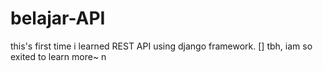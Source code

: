 # belajar-API
this's first time i learned REST API using django framework. 
[] tbh, iam so exited to learn more~ n
